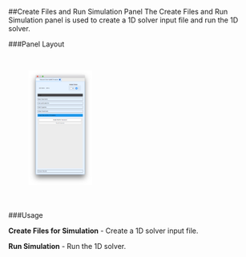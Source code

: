 
##Create Files and Run Simulation Panel
The Create Files and Run Simulation panel is used to create a 1D solver input file and run the 1D solver.

###Panel Layout

<br>
<figure>
  <img src="documentation/rom_simulation/tool/images/create-files-panel.png" style="float: left; width: 30%; margin-right: 1%; margin-bottom: 0.5em;">
  <p style="clear: both;">
</figure>
<br>

###Usage 

**Create Files for Simulation** - Create a 1D solver input file. 

**Run Simulation** - Run the 1D solver. 

